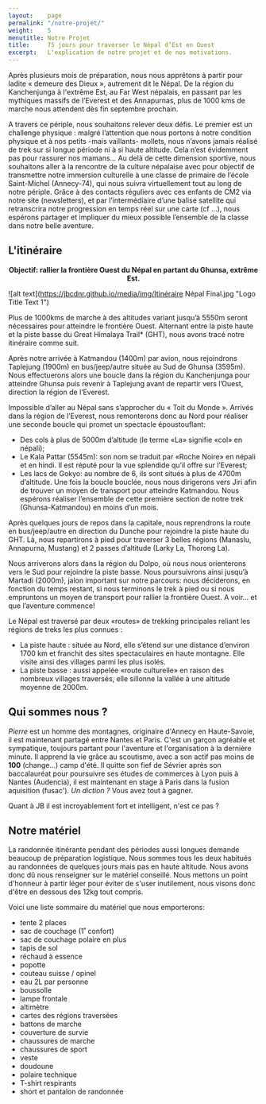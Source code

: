 ```yaml
---
layout:    page
permalink: "/notre-projet/"
weight:    5
menutitle: Notre Projet
title:     75 jours pour traverser le Népal d’Est en Ouest
excerpt:   L'explication de notre projet et de nos motivations.
---
```



Après plusieurs mois de préparation, nous nous apprêtons à partir pour ladite « demeure des Dieux », autrement dit le Népal. De la région du Kanchenjunga à l'extrême Est, au Far West népalais, en passant par les mythiques massifs de l’Everest et des Annapurnas, plus de 1000 kms de marche nous attendent dès fin septembre prochain. 

A travers ce périple, nous souhaitons relever deux défis. Le premier est un challenge physique : malgré l’attention que nous portons à notre condition physique et à nos petits -mais vaillants- mollets, nous n’avons jamais réalisé de trek sur si longue période ni à si haute altitude. Cela n’est évidemment pas pour rassurer nos mamans… Au delà de cette dimension sportive, nous souhaitons aller à la rencontre de la culture népalaise avec pour objectif de transmettre notre immersion culturelle à une classe de primaire de l’école Saint-Michel (Annecy-74), qui nous suivra virtuellement tout au long de notre périple. Grâce à des contacts réguliers avec ces enfants de CM2 via notre site (newsletters), et par l’intermédiaire d’une balise satellite qui retranscrira notre progression en temps réel sur une carte (cf …), nous espérons partager et impliquer du mieux possible l’ensemble de la classe dans notre belle aventure.

## L'itinéraire

<center><B>Objectif: rallier la frontière Ouest du Népal en partant du Ghunsa, extrême Est.</B></center>


![alt text](https://jbcdnr.github.io/media/img/Itinéraire Népal Final.jpg "Logo Title Text 1")


Plus de 1000kms de marche à des altitudes variant jusqu’à 5550m seront nécessaires pour atteindre le frontière Ouest. Alternant entre la piste haute et la piste basse du Great Himalaya Trail* (GHT), nous avons tracé notre itinéraire comme suit.

Après notre arrivée à Katmandou (1400m) par avion, nous rejoindrons Taplejung (1900m) en bus/jeep/autre située au Sud de Ghunsa (3595m). Nous effectuerons alors une boucle dans la région du Kanchenjunga pour atteindre Ghunsa puis revenir à Taplejung avant de repartir vers l’Ouest, direction la région de l’Everest.

Impossible d’aller au Népal sans s’approcher du « Toit du Monde ». Arrivés dans la région de l’Everest, nous remonterons donc au Nord pour réaliser une seconde boucle qui promet un spectacle époustouflant:
-	Des cols à plus de 5000m d’altitude (le terme «La» signifie «col» en népali);
-	Le Kala Pattar (5545m): son nom se traduit par «Roche Noire» en népali et en hindi. Il est réputé pour la vue splendide qu’il offre sur l’Everest;
-	Les lacs de Gokyo: au nombre de 6, ils sont situés à plus de 4700m d’altitude.
Une fois la boucle bouclée, nous nous dirigerons vers Jiri afin de trouver un moyen de transport pour atteindre Katmandou. Nous espérons réaliser l’ensemble de cette première section de notre trek (Ghunsa-Katmandou) en moins d’un mois.

Après quelques jours de repos dans la capitale, nous reprendrons la route en bus/jeep/autre en direction du Dunche pour rejoindre la piste haute du GHT. Là, nous repartirons à pied pour traverser 3 belles régions (Manaslu, Annapurna, Mustang) et 2 passes d’altitude (Larky La, Thorong La).

Nous arriverons alors dans la région du Dolpo, où nous nous orienterons vers le Sud pour rejoindre la piste basse. Nous poursuivrons ainsi jusqu’à Martadi (2000m), jalon important sur notre parcours: nous déciderons, en fonction du temps restant, si nous terminons le trek à pied ou si nous empruntons un moyen de transport pour rallier la frontière Ouest. A voir… et que l’aventure commence!

Le Népal est traversé par deux «routes» de trekking principales reliant les régions de treks les plus connues :
- La piste haute : située au Nord, elle s’étend sur une distance d’environ 1700 km et franchit des sites spectaculaires en haute montagne. Elle visite ainsi des villages parmi les plus isolés.
- La piste basse : aussi appelée «route culturelle» en raison des nombreux villages traversés, elle sillonne la vallée à une altitude moyenne de 2000m.

## Qui sommes nous ?

*Pierre* est un homme des montagnes, originaire d'Annecy en Haute-Savoie, il est maintenant partagé entre Nantes et Paris. C'est un garçon agréable et sympatique, toujours partant pour l'aventure et l'organisation à la dernière minute. Il apprend la vie grâce au scoutisme, avec a son actif pas moins de **100** (change...) camp d'été. Il quitte son fief de Sévrier après son baccalauréat pour poursuivre ses études de commerces à Lyon puis à Nantes (Audencia), il est maintenant en stage à Paris dans la fusion aquisition (fusac'). *Un diction ?* Vous avez tout à gagner. 

Quant à JB il est incroyablement fort et intelligent, n'est ce pas ?

## Notre matériel

La randonnée itinérante pendant des périodes aussi longues demande beaucoup de préparation logistique. Nous sommes tous les deux habitués au randonnées de quelques jours mais pas en haute altitude. Nous avons donc dû nous renseigner sur le matériel conseillé. Nous mettons un point d'honneur à partir léger pour éviter de s'user inutilement, nous visons donc d'être en dessous des 12kg tout compris.

Voici une liste sommaire du matériel que nous emporterons:

- tente 2 places
- sac de couchage (1˚ confort)
- sac de couchage polaire en plus
- tapis de sol
- réchaud à essence
- popotte
- couteau suisse / opinel
- eau 2L par personne
- boussolle
- lampe frontale
- altimètre
- cartes des régions traversées
- battons de marche
- couverture de survie
- chaussures de marche
- chaussures de sport
- veste
- doudoune
- polaire technique
- T-shirt respirants
- short et pantalon de randonnée
